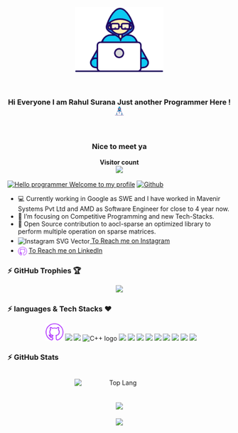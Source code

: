 
<p align="center">
  <img src="https://github.com/RahulSurana123/RahulSurana123/blob/main/Developer.gif" width="200px">
</p>
<br>
<div align = "center">
<h3>Hi Everyone I am Rahul Surana Just another Programmer Here ! <img src="https://github.com/RahulSurana123/RahulSurana123/blob/main/Developer.gif" width="20px" height="20px">
    </h3>
<br>
</div>
<h3 align="center">Nice to meet ya</h3>
<p align="center"><b>Visitor count</b></br>
  <img src="https://profile-counter.glitch.me/RahulSurana123/count.svg" /></p>
</p>

 [![Hello programmer Welcome to my profile](https://img.shields.io/badge/Hello,Programmer!-Welcome-orange.svg?style=flat&logo=github)](https://github.com/RahulSurana123)  [![Github](https://img.shields.io/github/followers/RahulSurana123?label=Follow&style=social)](https://github.com/RahulSurana123)


<ul>
<li> 💻 Currently working in Google as SWE and I have worked in Mavenir Systems Pvt Ltd and AMD as Software Engineer for close to 4 year now.
<li> 🎯 I’m focusing on Competitive Programming and new Tech-Stacks.
<li> 🎯 Open Source contribution to aocl-sparse an optimized library to perform multiple operation on sparse matrices.
 <div style = "padding-bottom: 4px;"></div>
<li> <img src="https://www.svgrepo.com/show/13639/instagram.svg" intrinsicsize="512 x 512" srcset="https://www.svgrepo.com/show/13639/instagram.svg 4x" alt="Instagram SVG Vector" title="Instagram SVG Vector" align = "center" width="20px"><a href = "https://www.instagram.com/4851_suru/">   To Reach me on Instagram</a>
<div style = "padding-bottom: 4px;"></div>
<li> <img src="./github-logo.svg" width="20px" align = "center"/> <a href="https://www.linkedin.com/in/rahul-surana/">
  To Reach me on LinkedIn</a>
</ul>




### :zap: GitHub Trophies 🏆
<p align="center">
    <img src="https://github-profile-trophy.vercel.app/?username=RahulSurana123&column=8&margin-w=15&margin-h=15&no-bg=true&no-frame=true&theme=juicyfresh"/>
</p> 

### :zap: languages & Tech Stacks ❤️
<p align="center">&nbsp;
      <img class ="filter-green" src="./github-logo.svg" width="40px"/>
      <img src="https://cdn.jsdelivr.net/gh/devicons/devicon/icons/linux/linux-original.svg" width = "40px"/>
     <img src="https://cdn.jsdelivr.net/gh/devicons/devicon/icons/graphql/graphql-plain-wordmark.svg" width = "40px"/>
     <img src="https://cdn.worldvectorlogo.com/logos/c.svg" alt="C++ logo" width = "40px">
     <img src="https://cdn.jsdelivr.net/gh/devicons/devicon/icons/java/java-original.svg" width = "40px"/>
     <img src="https://cdn.jsdelivr.net/gh/devicons/devicon/icons/spring/spring-original.svg" width = "40px"/>
     <img src="https://cdn.jsdelivr.net/gh/devicons/devicon/icons/python/python-original.svg" width = "40px"/>
     <img src="https://cdn.jsdelivr.net/gh/devicons/devicon/icons/photoshop/photoshop-line.svg" width = "40px"/>
     <img src="https://cdn.jsdelivr.net/gh/devicons/devicon/icons/raspberrypi/raspberrypi-original.svg" width = "40px"/>
     <img src="https://cdn.jsdelivr.net/gh/devicons/devicon/icons/ssh/ssh-original-wordmark.svg" width = "40px"/>
     <img src="https://cdn.jsdelivr.net/gh/devicons/devicon/icons/tensorflow/tensorflow-original.svg" width = "40px"/>
     <img src="https://cdn.jsdelivr.net/gh/devicons/devicon/icons/ubuntu/ubuntu-plain.svg" width = "40px"/>
     <img src="https://cdn.jsdelivr.net/gh/devicons/devicon/icons/vim/vim-plain.svg" width = "40px"/>
  <br>
</p>

### :zap: GitHub Stats

<p align="center">&nbsp;
<img 
    style="display: block; 
           margin-left: auto;
           margin-right: auto;
           width: 40%;
           align: center"
    src="https://github-readme-stats-sigma-five.vercel.app/api/top-langs/?username=RahulSurana123&theme=dracula&hide_border=true&layout=compact&PAT_1" 
    alt="Top Lang">
</img><br><br>
  <img align="center" src="https://github-readme-streak-stats.herokuapp.com/?user=RahulSurana123&theme=radical&custom_title=streak-stats&hide_border=true&layout=compact" /><br><br>
  <img align="center" src="https://github-profile-summary-cards.vercel.app/api/cards/profile-details?username=RahulSurana123&theme=dracula" />
</p>


<!-- Here are some ideas to get you started:
-
- 🔭 I’m currently working on ...
- 🌱 I’m currently learning ...
- 👯 I’m looking to collaborate on ...
- 🤔 I’m looking for help with ...
- 💬 Ask me about ...
- 📫 How to reach me: ...
- 😄 Pronouns: ...
- ⚡ Fun fact: ...
-->
